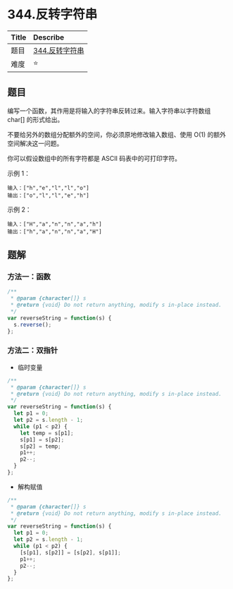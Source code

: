 # 344.反转字符串

| Title | Describe                                                           |
| :---- | :----------------------------------------------------------------- |
| 题目  | [344.反转字符串](https://leetcode-cn.com/problems/reverse-string/) |
| 难度  | ⭐                                                                 |

## 题目

编写一个函数，其作用是将输入的字符串反转过来。输入字符串以字符数组 char[] 的形式给出。

不要给另外的数组分配额外的空间，你必须原地修改输入数组、使用 O(1) 的额外空间解决这一问题。

你可以假设数组中的所有字符都是 ASCII 码表中的可打印字符。

示例 1：

```
输入：["h","e","l","l","o"]
输出：["o","l","l","e","h"]
```

示例 2：

```
输入：["H","a","n","n","a","h"]
输出：["h","a","n","n","a","H"]
```

## 题解

### 方法一：函数

```javascript
/**
 * @param {character[]} s
 * @return {void} Do not return anything, modify s in-place instead.
 */
var reverseString = function(s) {
  s.reverse();
};
```

### 方法二：双指针

- 临时变量

```javascript
/**
 * @param {character[]} s
 * @return {void} Do not return anything, modify s in-place instead.
 */
var reverseString = function(s) {
  let p1 = 0;
  let p2 = s.length - 1;
  while (p1 < p2) {
    let temp = s[p1];
    s[p1] = s[p2];
    s[p2] = temp;
    p1++;
    p2--;
  }
};
```

- 解构赋值

```javascript
/**
 * @param {character[]} s
 * @return {void} Do not return anything, modify s in-place instead.
 */
var reverseString = function(s) {
  let p1 = 0;
  let p2 = s.length - 1;
  while (p1 < p2) {
    [s[p1], s[p2]] = [s[p2], s[p1]];
    p1++;
    p2--;
  }
};
```
